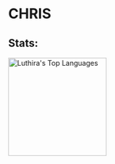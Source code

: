# CHRIS

<h2>Stats:</h2>
 <img alt="Luthira's Top Languages" src="https://github-readme-stats.vercel.app/api/top-langs/?username=cchryx&langs_count=8&count_private=false&layout=compact&theme=react&hide_border=true&bg_color=0D1117" height="198px"/>
